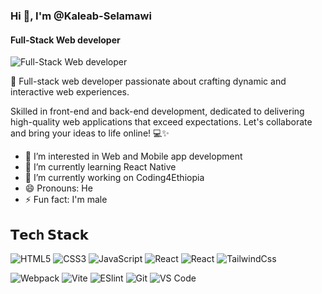 ### Hi 👋, I'm @Kaleab-Selamawi
#### Full-Stack Web developer
![Full-Stack Web developer](https://tailwindcomponents.com/storage/headers/R7oK58jtV6u6oSKVNOk8VtjAIwFvWZwuG8osOxZU.png)

🚀 Full-stack web developer passionate about crafting dynamic and interactive web experiences. 

Skilled in front-end and back-end development, dedicated to delivering high-quality web applications that exceed expectations. Let's collaborate and bring your ideas to life online! 💻✨

<!-- Skills:  LARAVEL / REACT NATIVE / NEXT.JS / TYPE-SCRIPT / TAILWIND-CSS -->

- 👀 I’m interested in Web and Mobile app development
- 🌱 I’m currently learning React Native
- 🔭 I’m currently working on Coding4Ethiopia
- 😄 Pronouns: He
- ⚡ Fun fact: I'm male

## 𝗧𝗲𝗰h 𝗦𝘁𝗮𝗰𝗸

![HTML5](https://img.shields.io/badge/-HTML5-%23E44D27?style=flat-square&logo=html5&logoColor=ffffff)
![CSS3](https://img.shields.io/badge/-CSS3-%231572B6?style=flat-square&logo=css3)
![JavaScript](https://img.shields.io/badge/-JavaScript-%23F7DF1C?style=flat-square&logo=javascript&logoColor=000000&labelColor=%23F7DF1C&color=%23FFCE5A)
![React](https://img.shields.io/badge/-React-%23282C34?style=flat-square&logo=react)
![React](https://img.shields.io/badge/-ReactNative-%23282C34?style=flat-square&logo=react)
![TailwindCss](https://img.shields.io/badge/-TailwindCss-%231a202c?style=flat-square&logo=tailwind-css)

![Webpack](https://img.shields.io/badge/-Webpack-%232C3A42?style=flat-square&logo=webpack)
![Vite](https://img.shields.io/badge/-Vite-%23646CFF?style=flat-square&logo=vite&logoColor=ffffff)
![ESlint](https://img.shields.io/badge/-ESLint-%234B32C3?style=flat-square&logo=eslint)
![Git](https://img.shields.io/badge/-Git-%23F05032?style=flat-square&logo=git&logoColor=%23ffffff)
![VS Code](https://img.shields.io/badge/-VSCode-%23007ACC?style=flat-square&logo=visual-studio-code)
